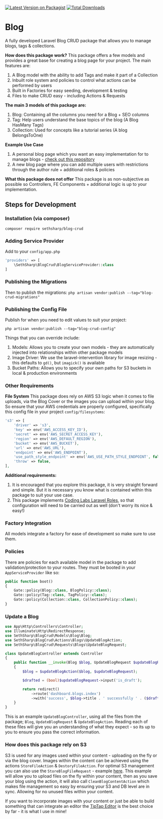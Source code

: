 [![Latest Version on Packagist](https://img.shields.io/packagist/v/sethsharp/blog-crud.svg?style=flat-square)](https://packagist.org/packages/sethsharp/blog-crud)
[![Total Downloads](https://img.shields.io/packagist/dt/sethsharp/blog-crud.svg?style=flat-square)](https://packagist.org/packages/sethsharp/blog-crud)

# Blog
A fully developed Laravel Blog CRUD package that allows you to manage blogs, tags & collections.

**How does this package work?**
This package offers a few models and provides a great base for creating a blog page for your project. The main features are:
1. A Blog model with the ability to add Tags and make it part of a Collection
2. Inbuilt role system and policies to control what actions can be performed by users
3. Built in Factories for easy seeding, development & testing
4. Files to make CRUD easy - including Actions & Requests

**The main 3 models of this package are:**
1. Blog: Containing all the columns you need for a Blog + SEO columns
2. Tag: Help users understand the base topics of the blog (A Blog HasMany Tags)
3. Collection: Used for concepts like a tutorial series (A blog BelongsToOne)

**Example Use Case**
1. A personal blog page which you want an easy implementation for to manage blogs - [check out this repository](https://github.com/SethSharp/portfolio/)
2. A new blog page where you can add multiple users with restrictions through the author rule + additional roles & policies

**What this package does not offer**
This package is as non-subjective as possible so Controllers, FE Components + additional logic is up to your implementation.

## Steps for Development
### Installation (via composer)
`composer require sethsharp/blog-crud`

### Adding Service Provider
Add to your `config/app.php`

```php
'providers' => [
    \SethSharp\BlogCrud\BlogServiceProvider::class
]
```

### Publishing the Migrations
Then to publish the migrations:
`php artisan vendor:publish --tag="blog-crud-migrations"`

### Publishing the Config File
Publish for when you need to edit values to suit your project:

`php artisan vendor:publish --tag="blog-crud-config"`

Things that you can override include:
1. Models: Allows you to create your own models - they are automatically injected into relationships within other package models
2. Image Driver: We use the laravel-intervention library for image resizing - this defaults to `gd()`, but `imagick()` is available
3. Bucket Paths: Allows you to specify your own paths for S3 buckets in local & production environments

### Other Requirements
**File System**
This package does rely on AWS S3 logic when it comes to file uploads, via the Blog Cover or the images you can upload within your blog.
So ensure that your AWS credentials are properly configured, specifically this config file in your project `config/filesystems`:
```php
's3' => [
    'driver' => 's3',
    'key' => env('AWS_ACCESS_KEY_ID'),
    'secret' => env('AWS_SECRET_ACCESS_KEY'),
    'region' => env('AWS_DEFAULT_REGION'),
    'bucket' => env('AWS_BUCKET'),
    'url' => env('AWS_URL'),
    'endpoint' => env('AWS_ENDPOINT'),
    'use_path_style_endpoint' => env('AWS_USE_PATH_STYLE_ENDPOINT', false),
    'throw' => false,
],
```

**Additional requirements:**

1. It is encouraged that you explore this package, it is very straight forward and simple. But it is necessary
you know what is contained within this package to suit your use case.
2. This package implements [Coding Labs Laravel Roles](https://github.com/codinglabsau/laravel-roles), so that configuration will need to be carried out as well (don't worry its nice & easy!)

### Factory Integration
All models integrate a factory for ease of development so make sure to use them.

### Policies
There are policies for each available model in the package to add validation/protection to your routes.
They must be booted in your `AppServiceProvider` like so:
```php
public function boot()
{
    Gate::policy(Blog::class, BlogPolicy::class);
    Gate::policy(Tag::class, TagPolicy::class);
    Gate::policy(Collection::class, CollectionPolicy::class);
}
```

### Update a Blog
```php
use App\Http\Controllers\Controller;
use Illuminate\Http\RedirectResponse;
use SethSharp\BlogCrud\Models\Blog\Blog;
use SethSharp\BlogCrud\Actions\Blogs\UpdateBlogAction;
use SethSharp\BlogCrud\Requests\Blogs\UpdateBlogRequest;

class UpdateBlogController extends Controller
{
    public function __invoke(Blog $blog, UpdateBlogRequest $updateBlogRequest, UpdateBlogAction $updateBlogAction): RedirectResponse
    {
        $blog = $updateBlogAction($blog, $updateBlogRequest);

        $drafted = (bool)$updateBlogRequest->input('is_draft');

        return redirect()
            ->route('dashboard.blogs.index')
            ->with('success', $blog->title . ' successfully ' . ($drafted ? 'drafted' : 'published'));
    }
}
```
This is an example `UpdateBlogController`, using all the files from the package; `Blog`, `UpdateBlogRequest` & `UpdateBlogAction`.
Reading each of these files will give you an understanding of what they expect - so its up to you to ensure you pass the correct information.

### How does this package rely on S3
S3 is used for any images used within your content - uploading on the fly or via the blog cover.
Images within the content can be achieved using the actions `StoreFileAction` & `DestoryFileAction`. For optimal S3 management you can also use
the `StoreBlogFileRequest` - example [here](https://github.com/SethSharp/Portfolio/blob/main/app/Http/Controllers/Dashboard/Blogs/StoreBlogImageController.php).
This example will allow you to upload files on the fly within your content, then as you save your blog using the action, it will also call `CleanBlogContentAction` 
which makes file management so easy by ensuring your S3 and DB level are in sync. Allowing for no unused files within your content.

If you want to incorporate images with your content or just be able to build something that can integrate an editor the [TipTap Editor](https://tiptap.dev/product/editor)
is the best choice by far - it is what I use in mine!
